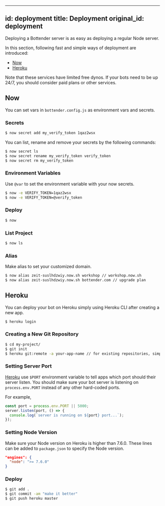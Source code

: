 
---
id: deployment
title: Deployment
original_id: deployment
---

Deploying a Bottender server is as easy as deploying a regular Node server.

In this section, following fast and simple ways of deployment are introduced:

- [Now](https://zeit.co/now)
- [Heroku](https://www.heroku.com/home)

Note that these services have limited free dynos. If your bots need to be up 24/7, you should consider paid plans or other services.

## Now

You can set vars in `bottender.config.js` as environment vars and secrets.

### Secrets

```sh
$ now secret add my_verify_token 1qaz2wsx
```

You can list, rename and remove your secrets by the following commands:

```sh
$ now secret ls
$ now secret rename my_verify_token verify_token
$ now secret rm my_verify_token
```

### Environment Variables

Use `@var` to set the environment variable with your now secrets.

```sh
$ now -e VERIFY_TOKEN=1qaz2wsx
$ now -e VERIFY_TOKEN=@verify_token
```

### Deploy

```sh
$ now
```

### List Project

```sh
$ now ls
```

### Alias

Make alias to set your customized domain.

```sh
$ now alias zeit-suslhdzwiy.now.sh workshop // workshop.now.sh
$ now alias zeit-suslhdzwiy.now.sh bottender.com // upgrade plan
```

## Heroku

You can deploy your bot on Heroku simply using Heroku CLI after creating a new app.

```sh
$ heroku login
```

### Creating a New Git Repository

```sh
$ cd my-project/
$ git init
$ heroku git:remote -a your-app-name // for existing repositories, simply add heroku remote
```

### Setting Server Port

[Heroku](https://devcenter.heroku.com/articles/runtime-principles#web-servers) use `$PORT` environment variable to tell apps which port should their server listen. You should make sure your bot server is listening on `process.env.PORT` instead of any other hard-coded ports.

For example,

```js
const port = process.env.PORT || 5000;
server.listen(port, () => {
  console.log(`server is running on ${port} port...`);
});
```

### Setting Node Version

Make sure your Node version on Heroku is higher than 7.6.0. These lines can be added to `package.json` to specify the Node version.

```json
"engines": {
  "node": ">= 7.6.0"
}
```

### Deploy

```sh
$ git add .
$ git commit -am "make it better"
$ git push heroku master
```